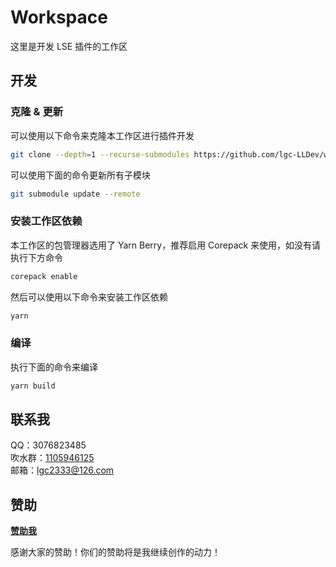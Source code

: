 <!-- markdownlint-disable MD033 -->

# Workspace

这里是开发 LSE 插件的工作区

## 开发

### 克隆 & 更新

可以使用以下命令来克隆本工作区进行插件开发

```bash
git clone --depth=1 --recurse-submodules https://github.com/lgc-LLDev/workspace-js
```

可以使用下面的命令更新所有子模块

```bash
git submodule update --remote
```

### 安装工作区依赖

本工作区的包管理器选用了 Yarn Berry，推荐启用 Corepack 来使用，如没有请执行下方命令

```bash
corepack enable
```

然后可以使用以下命令来安装工作区依赖

```bash
yarn
```

### 编译

执行下面的命令来编译

```bash
yarn build
```

## 联系我

QQ：3076823485  
吹水群：[1105946125](https://jq.qq.com/?_wv=1027&k=Z3n1MpEp)  
邮箱：<lgc2333@126.com>

## 赞助

**[赞助我](https://blog.lgc2333.top/donate)**

感谢大家的赞助！你们的赞助将是我继续创作的动力！
